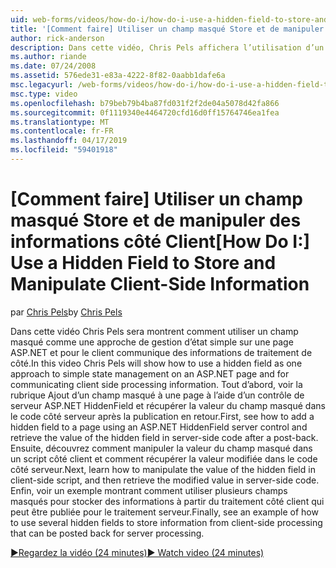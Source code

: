 ```yaml
---
uid: web-forms/videos/how-do-i/how-do-i-use-a-hidden-field-to-store-and-manipulate-client-side-information
title: '[Comment faire] Utiliser un champ masqué Store et de manipuler des informations côté Client | Microsoft Docs'
author: rick-anderson
description: Dans cette vidéo, Chris Pels affichera l’utilisation d’un champ masqué comme une approche de gestion d’état simple sur une page ASP.NET et la communication côté client...
ms.author: riande
ms.date: 07/24/2008
ms.assetid: 576ede31-e83a-4222-8f82-0aabb1dafe6a
msc.legacyurl: /web-forms/videos/how-do-i/how-do-i-use-a-hidden-field-to-store-and-manipulate-client-side-information
msc.type: video
ms.openlocfilehash: b79beb79b4ba87fd031f2f2de04a5078d42fa866
ms.sourcegitcommit: 0f1119340e4464720cfd16d0ff15764746ea1fea
ms.translationtype: MT
ms.contentlocale: fr-FR
ms.lasthandoff: 04/17/2019
ms.locfileid: "59401918"
---
```

# <a name="how-do-i-use-a-hidden-field-to-store-and-manipulate-client-side-information"></a><span data-ttu-id="cda39-103">[Comment faire] Utiliser un champ masqué Store et de manipuler des informations côté Client</span><span class="sxs-lookup"><span data-stu-id="cda39-103">[How Do I:] Use a Hidden Field to Store and Manipulate Client-Side Information</span></span>

<span data-ttu-id="cda39-104">par [Chris Pels](https://twitter.com/chrispels)</span><span class="sxs-lookup"><span data-stu-id="cda39-104">by [Chris Pels](https://twitter.com/chrispels)</span></span>

<span data-ttu-id="cda39-105">Dans cette vidéo Chris Pels sera montrent comment utiliser un champ masqué comme une approche de gestion d’état simple sur une page ASP.NET et pour le client communique des informations de traitement de côté.</span><span class="sxs-lookup"><span data-stu-id="cda39-105">In this video Chris Pels will show how to use a hidden field as one approach to simple state management on an ASP.NET page and for communicating client side processing information.</span></span> <span data-ttu-id="cda39-106">Tout d’abord, voir la rubrique Ajout d’un champ masqué à une page à l’aide d’un contrôle de serveur ASP.NET HiddenField et récupérer la valeur du champ masqué dans le code côté serveur après la publication en retour.</span><span class="sxs-lookup"><span data-stu-id="cda39-106">First, see how to add a hidden field to a page using an ASP.NET HiddenField server control and retrieve the value of the hidden field in server-side code after a post-back.</span></span> <span data-ttu-id="cda39-107">Ensuite, découvrez comment manipuler la valeur du champ masqué dans un script côté client et comment récupérer la valeur modifiée dans le code côté serveur.</span><span class="sxs-lookup"><span data-stu-id="cda39-107">Next, learn how to manipulate the value of the hidden field in client-side script, and then retrieve the modified value in server-side code.</span></span> <span data-ttu-id="cda39-108">Enfin, voir un exemple montrant comment utiliser plusieurs champs masqués pour stocker des informations à partir du traitement côté client qui peut être publiée pour le traitement serveur.</span><span class="sxs-lookup"><span data-stu-id="cda39-108">Finally, see an example of how to use several hidden fields to store information from client-side processing that can be posted back for server processing.</span></span>

[<span data-ttu-id="cda39-109">&#9654;Regardez la vidéo (24 minutes)</span><span class="sxs-lookup"><span data-stu-id="cda39-109">&#9654; Watch video (24 minutes)</span></span>](https://channel9.msdn.com/Blogs/ASP-NET-Site-Videos/how-do-i-use-a-hidden-field-to-store-and-manipulate-client-side-information)
